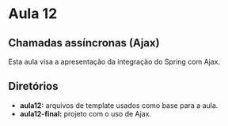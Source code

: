 # Aula 12

## Chamadas assíncronas (Ajax)

Esta aula visa a apresentação da integração do Spring com Ajax.

## Diretórios

- **aula12:** arquivos de template usados como base para a aula.
- **aula12-final:** projeto com o uso de Ajax.

